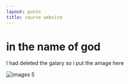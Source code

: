 ```yaml
---
layout: posts
title: course website
---
```


# in the name of god 

I had deleted the galary so i put the amage here


![images 5](https://raw.githubusercontent.com/Mahmoud2560/mahmoud2560.github.io/master/_posts/5.jpg)



